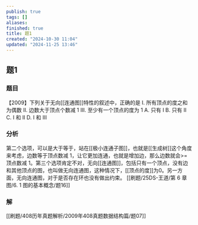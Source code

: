 ```yaml
---
publish: true
tags: []
aliases: 
finished: true
title: 题1
created: "2024-10-30 11:04"
updated: "2024-11-25 13:46"
---
```

## 题1
### 题目
【2009】下列关于无向[[连通图]]特性的叙述中，正确的是
I. 所有顶点的度之和为偶数
II. 边数大于顶点个数减 1
III. 至少有一个顶点的度为 1
A. 只有 I
B. 只有 II
C. I 和 II
D. I 和 III
### 分析
第二个选项，可以是大于等于，站在[[极小连通子图]]，也就是[[生成树]]这个角度来考虑，边数等于顶点数减 1，让它更加连通，也就是增加边，那么边数就会>=顶点数减 1。第三个选项肯定不对，无向[[连通图]]，包括只有一个顶点，没有边和其他顶点的图，也叫做无向连通图，这种情况下，[[顶点的度]]为0。另一方面，无向连通图，对于是否存在环也没有做出约束。
[[刷题/25DS-王道/第 6 章 图/6. 1 图的基本概念/题16]]
### 解
[[刷题/408历年真题解析/2009年408真题数据结构篇/题07]]
